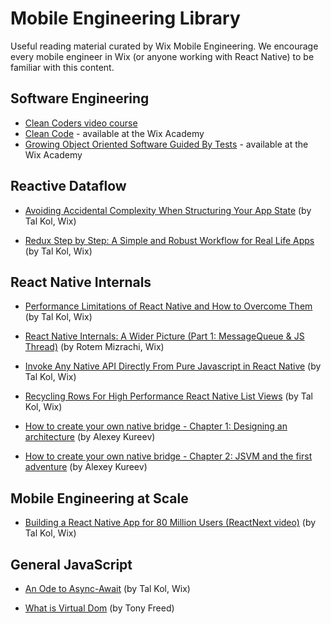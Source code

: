 # Mobile Engineering Library

Useful reading material curated by Wix Mobile Engineering. We encourage every mobile engineer in Wix (or anyone working with React Native) to be familiar with this content.

## Software Engineering

* [Clean Coders video course](https://cleancoders.com/)
* [Clean Code](http://a.co/gsXnuO4) - available at the Wix Academy
* [Growing Object Oriented Software Guided By Tests](http://a.co/ezD2jvB) - available at the Wix Academy

## Reactive Dataflow

* [Avoiding Accidental Complexity When Structuring Your App State](https://hackernoon.com/avoiding-accidental-complexity-when-structuring-your-app-state-6e6d22ad5e2a#.gchj7syn3) (by Tal Kol, Wix)

* [Redux Step by Step: A Simple and Robust Workflow for Real Life Apps](https://hackernoon.com/redux-step-by-step-a-simple-and-robust-workflow-for-real-life-apps-1fdf7df46092#.djr6axsi5) (by Tal Kol, Wix)

## React Native Internals

* [Performance Limitations of React Native and How to Overcome Them](https://medium.com/@talkol/performance-limitations-of-react-native-and-how-to-overcome-them-947630d7f440#.xuo7vz7yr) (by Tal Kol, Wix)

* [React Native Internals: A Wider Picture (Part 1: MessageQueue & JS Thread)](https://medium.com/@rotemmiz/react-native-internals-a-wider-picture-part-1-messagequeue-js-thread-7894a7cba868#.2hlbsbtxs) (by Rotem Mizrachi, Wix)

* [Invoke Any Native API Directly From Pure Javascript in React Native](https://medium.com/@talkol/invoke-any-native-api-directly-from-pure-javascript-in-react-native-1fb6afcdf57d#.jmp1gilhn) (by Tal Kol, Wix)

* [Recycling Rows For High Performance React Native List Views](https://medium.com/@talkol/recycling-rows-for-high-performance-react-native-list-views-628fd0363861#.njsh3uawc) (by Tal Kol, Wix)

* [How to create your own native bridge - Chapter 1: Designing an architecture](https://medium.com/@kureevalexey/how-to-create-you-own-native-bridge-93a8d4a40bd2#.r2in2oefh) (by Alexey Kureev)

* [How to create your own native bridge - Chapter 2: JSVM and the first adventure](https://medium.com/@kureevalexey/how-to-create-your-own-native-bridge-bfa050e708fc#.rpgzo3tey) (by Alexey Kureev)

## Mobile Engineering at Scale

* [Building a React Native App for 80 Million Users (ReactNext video)](http://youtube.com/watch?v=abSNo2P9mMM) (by Tal Kol, Wix)

## General JavaScript

* [An Ode to Async-Await](https://hackernoon.com/an-ode-to-async-await-7da2dd3c2056#.pyx0twijy) (by Tal Kol, Wix)

* [What is Virtual Dom](https://medium.com/tony-freed-consulting/what-is-virtual-dom-c0ec6d6a925c#.q9cljvwsp) (by Tony Freed)
